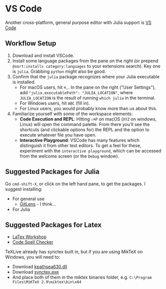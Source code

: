 # VS Code
Another cross-platform, general purpose editor with Julia support is [VS Code](https://github.com/Microsoft/vscode)

## Workflow Setup

1. Download and install VSCode. 
2. Install some language packages from the pane on the right (or prepend `@sort:installs category:languages` to your extensions search). Key one is `julia`. Grabbing `python` might also be good. 
3. Confirm that the `julia` package recognizes where your Julia executable is installed. 
	- For macOS users, hit `⌘,`. In the pane on the right ("User Settings"), add `"julia.executablePath": "JULIA_LOCATION"`, where `JULIA_LOCATION` is the result of running `which julia` in the terminal. 
	- For Windows users, hit `ABC` (fill in).
	- For Linux users, you would probably know more than us about this.
4. Familiarize yourself with some of the workspace elements:
	- **Code Execution and REPL**: Hitting `⇧⌘P` on macOS (`XYZ` on windows, Linux) will open the command palette. From there you'll see the shortcuts (and clickable options for) the REPL and the option to execute whatever file you have open.
	- **Interactive Playground**: VSCode has many features which distinguish it from other text editors. To get a feel for these, experiment with the `interactive playground`, which can be accessed from the welcome screen (or the `Debug` window). 


## Suggested Packages for Julia
Go `cmd-shift-X`, or click on the left hand pane, to get the packages.  I suggest installing:
- For general use
	- [GitLens](https://marketplace.visualstudio.com/items?itemName=eamodio.gitlens) - I think...
- For Julia
	

## Suggested Packages for Latex
- [LaTex Workshop](https://marketplace.visualstudio.com/items?itemName=James-Yu.latex-workshop)
- [Code Spell Checker](https://marketplace.visualstudio.com/items?itemName=streetsidesoftware.code-spell-checker)

TeXLive already has synctex built in, but if you are using MikTeX on Windows, you will need to:

- Download [kpathsea630.dll](https://www.tug.org/svn/texlive/trunk/Master/bin/win32/kpathsea630.dll?revision=46993&view=co)
- Download [synctex.exe](https://www.tug.org/svn/texlive/trunk/Master/bin/win32/synctex.exe?revision=46993&view=co)
- And place both of them in the miktex binaries folder, e.g. `C:\Program Files\MiKTeX 2.9\miktex\bin\x64`
